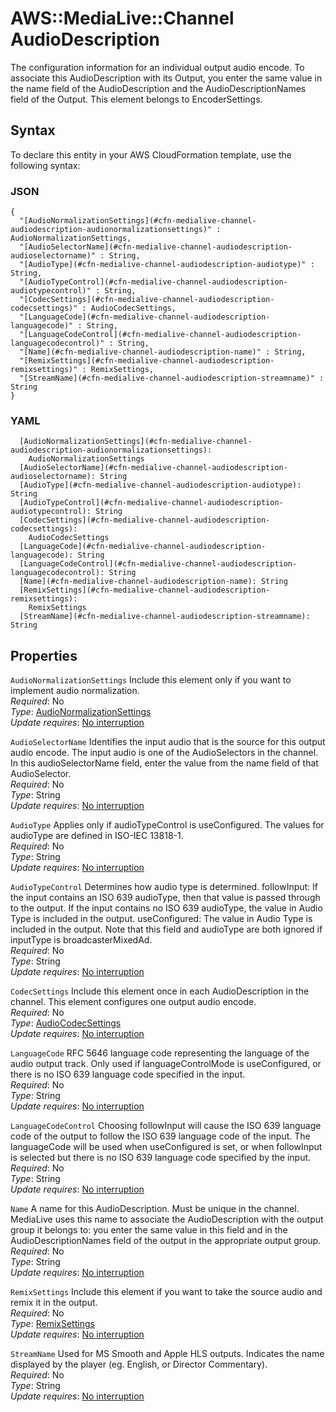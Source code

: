 # AWS::MediaLive::Channel AudioDescription<a name="aws-properties-medialive-channel-audiodescription"></a>

The configuration information for an individual output audio encode\. To associate this AudioDescription with its Output, you enter the same value in the name field of the AudioDescription and the AudioDescriptionNames field of the Output\. This element belongs to EncoderSettings\.

## Syntax<a name="aws-properties-medialive-channel-audiodescription-syntax"></a>

To declare this entity in your AWS CloudFormation template, use the following syntax:

### JSON<a name="aws-properties-medialive-channel-audiodescription-syntax.json"></a>

```
{
  "[AudioNormalizationSettings](#cfn-medialive-channel-audiodescription-audionormalizationsettings)" : AudioNormalizationSettings,
  "[AudioSelectorName](#cfn-medialive-channel-audiodescription-audioselectorname)" : String,
  "[AudioType](#cfn-medialive-channel-audiodescription-audiotype)" : String,
  "[AudioTypeControl](#cfn-medialive-channel-audiodescription-audiotypecontrol)" : String,
  "[CodecSettings](#cfn-medialive-channel-audiodescription-codecsettings)" : AudioCodecSettings,
  "[LanguageCode](#cfn-medialive-channel-audiodescription-languagecode)" : String,
  "[LanguageCodeControl](#cfn-medialive-channel-audiodescription-languagecodecontrol)" : String,
  "[Name](#cfn-medialive-channel-audiodescription-name)" : String,
  "[RemixSettings](#cfn-medialive-channel-audiodescription-remixsettings)" : RemixSettings,
  "[StreamName](#cfn-medialive-channel-audiodescription-streamname)" : String
}
```

### YAML<a name="aws-properties-medialive-channel-audiodescription-syntax.yaml"></a>

```
  [AudioNormalizationSettings](#cfn-medialive-channel-audiodescription-audionormalizationsettings): 
    AudioNormalizationSettings
  [AudioSelectorName](#cfn-medialive-channel-audiodescription-audioselectorname): String
  [AudioType](#cfn-medialive-channel-audiodescription-audiotype): String
  [AudioTypeControl](#cfn-medialive-channel-audiodescription-audiotypecontrol): String
  [CodecSettings](#cfn-medialive-channel-audiodescription-codecsettings): 
    AudioCodecSettings
  [LanguageCode](#cfn-medialive-channel-audiodescription-languagecode): String
  [LanguageCodeControl](#cfn-medialive-channel-audiodescription-languagecodecontrol): String
  [Name](#cfn-medialive-channel-audiodescription-name): String
  [RemixSettings](#cfn-medialive-channel-audiodescription-remixsettings): 
    RemixSettings
  [StreamName](#cfn-medialive-channel-audiodescription-streamname): String
```

## Properties<a name="aws-properties-medialive-channel-audiodescription-properties"></a>

`AudioNormalizationSettings`  <a name="cfn-medialive-channel-audiodescription-audionormalizationsettings"></a>
Include this element only if you want to implement audio normalization\.  
*Required*: No  
*Type*: [AudioNormalizationSettings](aws-properties-medialive-channel-audionormalizationsettings.md)  
*Update requires*: [No interruption](https://docs.aws.amazon.com/AWSCloudFormation/latest/UserGuide/using-cfn-updating-stacks-update-behaviors.html#update-no-interrupt)

`AudioSelectorName`  <a name="cfn-medialive-channel-audiodescription-audioselectorname"></a>
Identifies the input audio that is the source for this output audio encode\. The input audio is one of the AudioSelectors in the channel\. In this audioSelectorName field, enter the value from the name field of that AudioSelector\.  
*Required*: No  
*Type*: String  
*Update requires*: [No interruption](https://docs.aws.amazon.com/AWSCloudFormation/latest/UserGuide/using-cfn-updating-stacks-update-behaviors.html#update-no-interrupt)

`AudioType`  <a name="cfn-medialive-channel-audiodescription-audiotype"></a>
Applies only if audioTypeControl is useConfigured\. The values for audioType are defined in ISO\-IEC 13818\-1\.  
*Required*: No  
*Type*: String  
*Update requires*: [No interruption](https://docs.aws.amazon.com/AWSCloudFormation/latest/UserGuide/using-cfn-updating-stacks-update-behaviors.html#update-no-interrupt)

`AudioTypeControl`  <a name="cfn-medialive-channel-audiodescription-audiotypecontrol"></a>
Determines how audio type is determined\. followInput: If the input contains an ISO 639 audioType, then that value is passed through to the output\. If the input contains no ISO 639 audioType, the value in Audio Type is included in the output\. useConfigured: The value in Audio Type is included in the output\. Note that this field and audioType are both ignored if inputType is broadcasterMixedAd\.  
*Required*: No  
*Type*: String  
*Update requires*: [No interruption](https://docs.aws.amazon.com/AWSCloudFormation/latest/UserGuide/using-cfn-updating-stacks-update-behaviors.html#update-no-interrupt)

`CodecSettings`  <a name="cfn-medialive-channel-audiodescription-codecsettings"></a>
Include this element once in each AudioDescription in the channel\. This element configures one output audio encode\.  
*Required*: No  
*Type*: [AudioCodecSettings](aws-properties-medialive-channel-audiocodecsettings.md)  
*Update requires*: [No interruption](https://docs.aws.amazon.com/AWSCloudFormation/latest/UserGuide/using-cfn-updating-stacks-update-behaviors.html#update-no-interrupt)

`LanguageCode`  <a name="cfn-medialive-channel-audiodescription-languagecode"></a>
RFC 5646 language code representing the language of the audio output track\. Only used if languageControlMode is useConfigured, or there is no ISO 639 language code specified in the input\.  
*Required*: No  
*Type*: String  
*Update requires*: [No interruption](https://docs.aws.amazon.com/AWSCloudFormation/latest/UserGuide/using-cfn-updating-stacks-update-behaviors.html#update-no-interrupt)

`LanguageCodeControl`  <a name="cfn-medialive-channel-audiodescription-languagecodecontrol"></a>
Choosing followInput will cause the ISO 639 language code of the output to follow the ISO 639 language code of the input\. The languageCode will be used when useConfigured is set, or when followInput is selected but there is no ISO 639 language code specified by the input\.  
*Required*: No  
*Type*: String  
*Update requires*: [No interruption](https://docs.aws.amazon.com/AWSCloudFormation/latest/UserGuide/using-cfn-updating-stacks-update-behaviors.html#update-no-interrupt)

`Name`  <a name="cfn-medialive-channel-audiodescription-name"></a>
A name for this AudioDescription\. Must be unique in the channel\. MediaLive uses this name to associate the AudioDescription with the output group it belongs to: you enter the same value in this field and in the AudioDescriptionNames field of the output in the appropriate output group\.  
*Required*: No  
*Type*: String  
*Update requires*: [No interruption](https://docs.aws.amazon.com/AWSCloudFormation/latest/UserGuide/using-cfn-updating-stacks-update-behaviors.html#update-no-interrupt)

`RemixSettings`  <a name="cfn-medialive-channel-audiodescription-remixsettings"></a>
Include this element if you want to take the source audio and remix it in the output\.  
*Required*: No  
*Type*: [RemixSettings](aws-properties-medialive-channel-remixsettings.md)  
*Update requires*: [No interruption](https://docs.aws.amazon.com/AWSCloudFormation/latest/UserGuide/using-cfn-updating-stacks-update-behaviors.html#update-no-interrupt)

`StreamName`  <a name="cfn-medialive-channel-audiodescription-streamname"></a>
Used for MS Smooth and Apple HLS outputs\. Indicates the name displayed by the player \(eg\. English, or Director Commentary\)\.  
*Required*: No  
*Type*: String  
*Update requires*: [No interruption](https://docs.aws.amazon.com/AWSCloudFormation/latest/UserGuide/using-cfn-updating-stacks-update-behaviors.html#update-no-interrupt)
